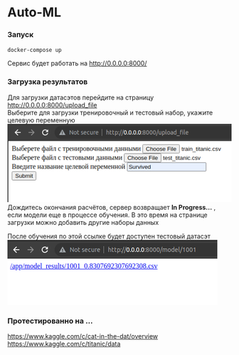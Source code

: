 # Auto-ML
### Запуск
```
docker-compose up
```   
Сервис будет работать на http://0.0.0.0:8000/
### Загрузка результатов
Для загрузки датасэтов перейдите на страницу http://0.0.0.0:8000/upload_file  
Выберите для загрузки тренировочный и тестовый набор, укажите целевую переменную  
![test](/images/window.png)  
Дождитесь окончания расчётов, сервер возвращает **In Progress...** , если модели еще в процессе обучения. В это время на странице загрузки можно добавить другие наборы данных   
  
После обучения по этой ссылке будет доступен тестовый датасэт  
![test](/images/results.png) 
### Протестированно на ...
https://www.kaggle.com/c/cat-in-the-dat/overview  
https://www.kaggle.com/c/titanic/data
